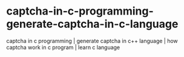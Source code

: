 # captcha-in-c-programming-generate-captcha-in-c-language
captcha in c programming | generate captcha in c++ language | how captcha work in c program | learn c language
